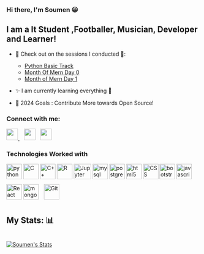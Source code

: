 ### Hi there, I'm Soumen 😀

## I am a It Student ,Footballer, Musician, Developer and Learner! 


- 🎉 Check out on the sessions I conducted 🎉:
     - [Python Basic Track ](https://youtu.be/LPxRDsN_6Ts?t=7894)
     - [Month Of Mern  Day 0](https://youtu.be/VVMAMCRFHTA?t=3976)
     - [Month of Mern Day 1](https://youtu.be/2KzZYDhAgs4?t=5145)  
 
- ✨ I am currently learning everything 🤣
- 🥅 2024 Goals : Contribute More towards Open Source!

### Connect with me:

<a href="https://www.linkedin.com/in/soumen-samanta-91866b1b3">
<img height="30" src="https://img.shields.io/badge/linkedin-blue.svg?&style=for-the-badge&logo=linkedin&logoColor=white"/>
</a>&nbsp;&nbsp;
<a href="https://www.instagram.com/_soumen_24._/">
<img height="30" src="https://img.shields.io/badge/instagram-C13584.svg?&style=for-the-badge&logo=instagram&logoColor=white"></a>&nbsp;&nbsp;
<a href="https://twitter.com/SoumenS86561967">
<img height="30" src="https://img.shields.io/badge/twitter-%231DA1F2.svg?&style=for-the-badge&logo=twitter&logoColor=white"></a>&nbsp;&nbsp;

<br>

### Technologies Worked with

<p align="left">
  <img src="https://www.vectorlogo.zone/logos/python/python-icon.svg" alt="python" width="40" height="40" title="Python3"/>
  <img src="https://cdn.iconscout.com/icon/free/png-512/c-programming-569564.png" alt="C" width="40" height="40" title="C"/>
     <img src="https://raw.githubusercontent.com/isocpp/logos/master/cpp_logo.png" alt="C++ " width="40" height="40" title="C++"/>
    <img src="https://www.vectorlogo.zone/logos/r-project/r-project-icon.svg" alt="R" width="40" height="40" title="R"/>
    <img src="https://www.vectorlogo.zone/logos/jupyter/jupyter-ar21.svg" alt="Jupyter" width="45" height="40" title="Jupyter"/> 
  <img src="https://www.vectorlogo.zone/logos/mysql/mysql-icon.svg" alt="mysql" width="40" height="40" title="MySQL"/>  
  <img src="https://www.vectorlogo.zone/logos/postgresql/postgresql-icon.svg" alt="postgresql" width="40" height="40" title="PostgreSQL"/>
 
  <img src="https://www.vectorlogo.zone/logos/w3_html5/w3_html5-icon.svg" alt="html5" width="40" height="40" title="HTML5" />
  <img src="https://www.pngitem.com/pimgs/m/198-1985012_transparent-css3-logo-png-css-logo-transparent-background.png" alt="CSS" width="40" height="40" title="CSS3" />
  <img src="https://www.vectorlogo.zone/logos/getbootstrap/getbootstrap-icon.svg" alt="bootstrap" width="40" height="40" title="Bootstrap"/>
  <img src="https://www.vectorlogo.zone/logos/javascript/javascript-icon.svg" alt="javascript" width="40" height="40" title="Javascript" />

 <img src="https://www.vectorlogo.zone/logos/reactjs/reactjs-icon.svg" alt="React" width="40" height="40" title="React JS"/>
 <img src="https://www.vectorlogo.zone/logos/mongodb/mongodb-icon.svg" alt="mongodb" width="40" height="40" title="MongoDB"/>
     <img style="margin: 10px" src="https://profilinator.rishav.dev/skills-assets/git-scm-icon.svg" alt="Git" width="40" height="40" title="Git"/>   
 

</p>


## My Stats: 📊

<br>
<div>

<a href="https://github.com/soumen246">
<img src="https://github-readme-stats.vercel.app/api?username=soumen246&hide_title=false&hide_border=true&show_icons=true&include_all_commits=true&count_private=true&line_height=21&text_color=fff7ff&icon_color=ffffff&bg_color=151515" alt="Soumen's Stats" />
</a>
 <br>

<!-- <a href="https://github.com/soumen246">
<img src="https://github-readme-stats.vercel.app/api/top-langs/?username=soumen246&&hide_title=false&hide_border=true&layout=compact&langs_count=8&exclude_repo=comp426&text_color=fff7ff&icon_color=ffffff&bg_color=151515" alt="Soumen's Top Languages" /> -->


</div>


